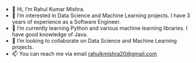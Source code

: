 - 👋 Hi, I’m Rahul Kumar Mishra.
- 👀 I’m interested in Data Science and Machine Learning projects. I have 3 years of experience as a Software Engineer.
- 🌱 I’m currently learning Python and various machine learning libraries. I have good knowledge of Java.
- 💞️ I’m looking to collaborate on Data Science and Machine Learning projects.
- 📫 You can reach me via email rahulkmishra20@gmail.com

<!---
irahulmishra/irahulmishra is a ✨ special ✨ repository because its `README.md` (this file) appears on your GitHub profile.
You can click the Preview link to take a look at your changes.
--->
